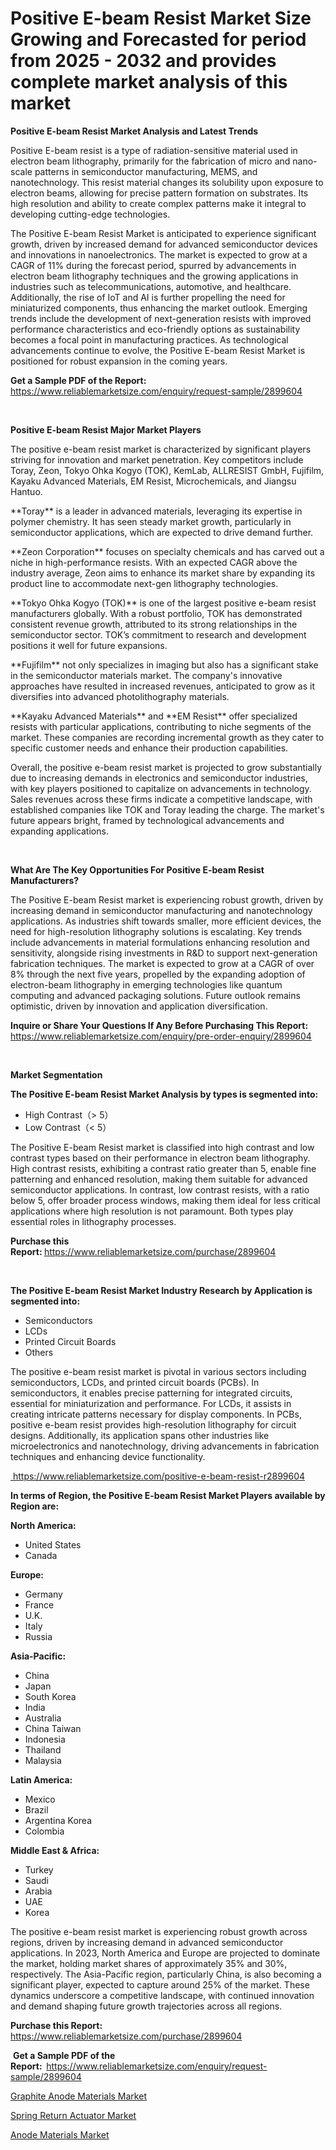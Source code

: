 <p><h1>Positive E-beam Resist Market Size Growing and Forecasted for period from 2025 - 2032 and provides complete market analysis of this market</h1></p><p><strong>Positive E-beam Resist Market Analysis and Latest Trends</strong></p>
<p><p>Positive E-beam resist is a type of radiation-sensitive material used in electron beam lithography, primarily for the fabrication of micro and nano-scale patterns in semiconductor manufacturing, MEMS, and nanotechnology. This resist material changes its solubility upon exposure to electron beams, allowing for precise pattern formation on substrates. Its high resolution and ability to create complex patterns make it integral to developing cutting-edge technologies.</p><p>The Positive E-beam Resist Market is anticipated to experience significant growth, driven by increased demand for advanced semiconductor devices and innovations in nanoelectronics. The market is expected to grow at a CAGR of 11% during the forecast period, spurred by advancements in electron beam lithography techniques and the growing applications in industries such as telecommunications, automotive, and healthcare. Additionally, the rise of IoT and AI is further propelling the need for miniaturized components, thus enhancing the market outlook. Emerging trends include the development of next-generation resists with improved performance characteristics and eco-friendly options as sustainability becomes a focal point in manufacturing practices. As technological advancements continue to evolve, the Positive E-beam Resist Market is positioned for robust expansion in the coming years.</p></p>
<p><strong>Get a Sample PDF of the Report:&nbsp;</strong> <a href="https://www.reliablemarketsize.com/enquiry/request-sample/2899604?utm_campaign=1840&utm_medium=2&utm_source=Github&utm_content=ia&utm_term=16032025&utm_id=positive-e-beam-resist">https://www.reliablemarketsize.com/enquiry/request-sample/2899604</a></p>
<p>&nbsp;</p>
<p><strong>Positive E-beam Resist Major Market Players</strong></p>
<p><p>The positive e-beam resist market is characterized by significant players striving for innovation and market penetration. Key competitors include Toray, Zeon, Tokyo Ohka Kogyo (TOK), KemLab, ALLRESIST GmbH, Fujifilm, Kayaku Advanced Materials, EM Resist, Microchemicals, and Jiangsu Hantuo.</p><p>**Toray** is a leader in advanced materials, leveraging its expertise in polymer chemistry. It has seen steady market growth, particularly in semiconductor applications, which are expected to drive demand further.</p><p>**Zeon Corporation** focuses on specialty chemicals and has carved out a niche in high-performance resists. With an expected CAGR above the industry average, Zeon aims to enhance its market share by expanding its product line to accommodate next-gen lithography technologies.</p><p>**Tokyo Ohka Kogyo (TOK)** is one of the largest positive e-beam resist manufacturers globally. With a robust portfolio, TOK has demonstrated consistent revenue growth, attributed to its strong relationships in the semiconductor sector. TOK’s commitment to research and development positions it well for future expansions.</p><p>**Fujifilm** not only specializes in imaging but also has a significant stake in the semiconductor materials market. The company's innovative approaches have resulted in increased revenues, anticipated to grow as it diversifies into advanced photolithography materials.</p><p>**Kayaku Advanced Materials** and **EM Resist** offer specialized resists with particular applications, contributing to niche segments of the market. These companies are recording incremental growth as they cater to specific customer needs and enhance their production capabilities.</p><p>Overall, the positive e-beam resist market is projected to grow substantially due to increasing demands in electronics and semiconductor industries, with key players positioned to capitalize on advancements in technology. Sales revenues across these firms indicate a competitive landscape, with established companies like TOK and Toray leading the charge. The market's future appears bright, framed by technological advancements and expanding applications.</p></p>
<p>&nbsp;</p>
<p><strong>What Are The Key Opportunities For Positive E-beam Resist Manufacturers?</strong></p>
<p><p>The Positive E-beam Resist market is experiencing robust growth, driven by increasing demand in semiconductor manufacturing and nanotechnology applications. As industries shift towards smaller, more efficient devices, the need for high-resolution lithography solutions is escalating. Key trends include advancements in material formulations enhancing resolution and sensitivity, alongside rising investments in R&D to support next-generation fabrication techniques. The market is expected to grow at a CAGR of over 8% through the next five years, propelled by the expanding adoption of electron-beam lithography in emerging technologies like quantum computing and advanced packaging solutions. Future outlook remains optimistic, driven by innovation and application diversification.</p></p>
<p><strong>Inquire or Share Your Questions If Any Before Purchasing This Report:</strong> <a href="https://www.reliablemarketsize.com/enquiry/pre-order-enquiry/2899604?utm_campaign=1840&utm_medium=2&utm_source=Github&utm_content=ia&utm_term=16032025&utm_id=positive-e-beam-resist">https://www.reliablemarketsize.com/enquiry/pre-order-enquiry/2899604</a></p>
<p>&nbsp;</p>
<p><strong>Market Segmentation</strong></p>
<p><strong>The Positive E-beam Resist Market Analysis by types is segmented into:</strong></p>
<p><ul><li>High Contrast（> 5）</li><li>Low Contrast（< 5）</li></ul></p>
<p><p>The Positive E-beam Resist market is classified into high contrast and low contrast types based on their performance in electron beam lithography. High contrast resists, exhibiting a contrast ratio greater than 5, enable fine patterning and enhanced resolution, making them suitable for advanced semiconductor applications. In contrast, low contrast resists, with a ratio below 5, offer broader process windows, making them ideal for less critical applications where high resolution is not paramount. Both types play essential roles in lithography processes.</p></p>
<p><strong>Purchase this Report:&nbsp;</strong><a href="https://www.reliablemarketsize.com/purchase/2899604?utm_campaign=1840&utm_medium=2&utm_source=Github&utm_content=ia&utm_term=16032025&utm_id=positive-e-beam-resist">https://www.reliablemarketsize.com/purchase/2899604</a></p>
<p>&nbsp;</p>
<p><strong>The Positive E-beam Resist Market Industry Research by Application is segmented into:</strong></p>
<p><ul><li>Semiconductors</li><li>LCDs</li><li>Printed Circuit Boards</li><li>Others</li></ul></p>
<p><p>The positive e-beam resist market is pivotal in various sectors including semiconductors, LCDs, and printed circuit boards (PCBs). In semiconductors, it enables precise patterning for integrated circuits, essential for miniaturization and performance. For LCDs, it assists in creating intricate patterns necessary for display components. In PCBs, positive e-beam resist provides high-resolution lithography for circuit designs. Additionally, its application spans other industries like microelectronics and nanotechnology, driving advancements in fabrication techniques and enhancing device functionality.</p></p>
<p><a href="https://www.reliablemarketsize.com/positive-e-beam-resist-r2899604?utm_campaign=1840&utm_medium=2&utm_source=Github&utm_content=ia&utm_term=16032025&utm_id=positive-e-beam-resist">&nbsp;https://www.reliablemarketsize.com/positive-e-beam-resist-r2899604</a></p>
<p><strong>In terms of Region, the Positive E-beam Resist Market Players available by Region are:</strong></p>
<p>
    <p> <strong> North America: </strong>
        <ul>
            <li>United States</li>
            <li>Canada</li>
        </ul>
        </p> 
    <p> <strong> Europe: </strong>
        <ul>
            <li>Germany</li>
            <li>France</li>
            <li>U.K.</li>
            <li>Italy</li>
            <li>Russia</li>
        </ul>
        </p> 
    <p> <strong> Asia-Pacific: </strong>
        <ul>
            <li>China</li>
            <li>Japan</li>
            <li>South Korea</li>
            <li>India</li>
            <li>Australia</li>
            <li>China Taiwan</li>
            <li>Indonesia</li>
            <li>Thailand</li>
            <li>Malaysia</li>
        </ul>
        </p> 
    <p> <strong> Latin America: </strong>
        <ul>
            <li>Mexico</li>
            <li>Brazil</li>
            <li>Argentina Korea</li>
            <li>Colombia</li>
        </ul>
        </p> 
    <p> <strong> Middle East & Africa: </strong>
        <ul>
            <li>Turkey</li>
            <li>Saudi</li>
            <li>Arabia</li>
            <li>UAE</li>
            <li>Korea</li>
        </ul>
    </p>
    </p>
<p><p>The positive e-beam resist market is experiencing robust growth across regions, driven by increasing demand in advanced semiconductor applications. In 2023, North America and Europe are projected to dominate the market, holding market shares of approximately 35% and 30%, respectively. The Asia-Pacific region, particularly China, is also becoming a significant player, expected to capture around 25% of the market. These dynamics underscore a competitive landscape, with continued innovation and demand shaping future growth trajectories across all regions.</p></p>
<p><strong>Purchase this Report: </strong><a href="https://www.reliablemarketsize.com/purchase/2899604?utm_campaign=1840&utm_medium=2&utm_source=Github&utm_content=ia&utm_term=16032025&utm_id=positive-e-beam-resist">https://www.reliablemarketsize.com/purchase/2899604</a></p>
<p>&nbsp;<strong>Get a Sample PDF of the Report:&nbsp;&nbsp;</strong><a href="https://www.reliablemarketsize.com/enquiry/request-sample/2899604?utm_campaign=1840&utm_medium=2&utm_source=Github&utm_content=ia&utm_term=16032025&utm_id=positive-e-beam-resist">https://www.reliablemarketsize.com/enquiry/request-sample/2899604</a></p>
<p><strong></strong></p>
<p><p><a href="https://github.com/fahieraudau9/Market-Research-Report-List-1/blob/main/graphite-anode-materials-market.md?utm_campaign=1840&utm_medium=2&utm_source=Github&utm_content=ia&utm_term=16032025&utm_id=positive-e-beam-resist">Graphite Anode Materials Market</a></p><p><a href="https://github.com/vimar16th/Market-Research-Report-List-7/blob/main/spring-return-actuator-market.md?utm_campaign=1840&utm_medium=2&utm_source=Github&utm_content=ia&utm_term=16032025&utm_id=positive-e-beam-resist">Spring Return Actuator Market</a></p><p><a href="https://github.com/maikefelanc3/Market-Research-Report-List-1/blob/main/anode-materials-market.md?utm_campaign=1840&utm_medium=2&utm_source=Github&utm_content=ia&utm_term=16032025&utm_id=positive-e-beam-resist">Anode Materials Market</a></p></p>
